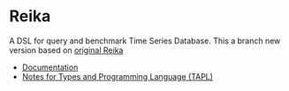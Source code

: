 # Reika

A DSL for query and benchmark Time Series Database. This a branch new version based on [original Reika](https://github.com/xephonhq/tsdb-proxy-java/tree/master/ql)

- [Documentation](doc)
- [Notes for Types and Programming Language (TAPL)](tapl)